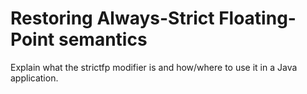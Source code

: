 # Restoring Always-Strict Floating-Point semantics

Explain what the strictfp modifier is and how/where to use it in a Java application.